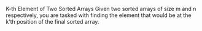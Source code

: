 K-th Element of Two Sorted Arrays
Given two sorted arrays of size m and n respectively, 
you are tasked with finding the element that would be at the k’th position of the final sorted array.